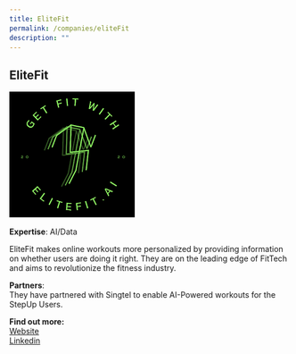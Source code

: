 ```yaml
---
title: EliteFit
permalink: /companies/eliteFit
description: ""
---
```

## EliteFit

![Alt text for image on Isomer site](/images/elitefit.png)

**Expertise**: AI/Data

EliteFit makes online workouts more personalized by providing information on whether users are doing it right. They are on the leading edge of FitTech and aims to revolutionize the fitness industry. 

**Partners**:\
They have partnered with Singtel to enable AI-Powered workouts for the StepUp Users. 



**Find out more:** \
[Website](https://elitefitforyou.com/)\
[Linkedin](
https://www.linkedin.com/company/elitefit-ai/)

